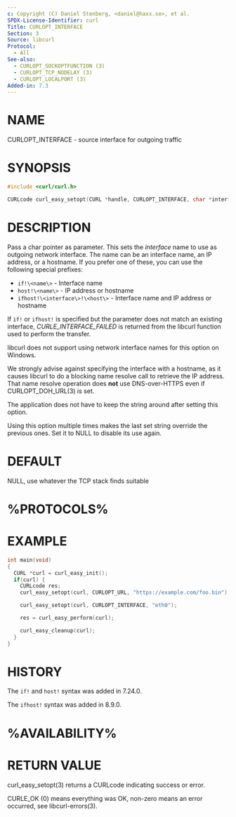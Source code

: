 ```yaml
---
c: Copyright (C) Daniel Stenberg, <daniel@haxx.se>, et al.
SPDX-License-Identifier: curl
Title: CURLOPT_INTERFACE
Section: 3
Source: libcurl
Protocol:
  - All
See-also:
  - CURLOPT_SOCKOPTFUNCTION (3)
  - CURLOPT_TCP_NODELAY (3)
  - CURLOPT_LOCALPORT (3)
Added-in: 7.3
---
```


# NAME

CURLOPT_INTERFACE - source interface for outgoing traffic

# SYNOPSIS

~~~c
#include <curl/curl.h>

CURLcode curl_easy_setopt(CURL *handle, CURLOPT_INTERFACE, char *interface);
~~~

# DESCRIPTION

Pass a char pointer as parameter. This sets the *interface* name to use as
outgoing network interface. The name can be an interface name, an IP address,
or a hostname. If you prefer one of these, you can use the following special
prefixes:

* `if!\<name\>` - Interface name
* `host!\<name\>` - IP address or hostname
* `ifhost!\<interface\>!\<host\>` - Interface name and IP address or hostname

If `if!` or `ifhost!` is specified but the parameter does not match an existing
interface, *CURLE_INTERFACE_FAILED* is returned from the libcurl function used
to perform the transfer.

libcurl does not support using network interface names for this option on
Windows.

We strongly advise against specifying the interface with a hostname, as it
causes libcurl to do a blocking name resolve call to retrieve the IP address.
That name resolve operation does **not** use DNS-over-HTTPS even if
CURLOPT_DOH_URL(3) is set.

The application does not have to keep the string around after setting this
option.

Using this option multiple times makes the last set string override the
previous ones. Set it to NULL to disable its use again.

# DEFAULT

NULL, use whatever the TCP stack finds suitable

# %PROTOCOLS%

# EXAMPLE

~~~c
int main(void)
{
  CURL *curl = curl_easy_init();
  if(curl) {
    CURLcode res;
    curl_easy_setopt(curl, CURLOPT_URL, "https://example.com/foo.bin");

    curl_easy_setopt(curl, CURLOPT_INTERFACE, "eth0");

    res = curl_easy_perform(curl);

    curl_easy_cleanup(curl);
  }
}
~~~

# HISTORY

The `if!` and `host!` syntax was added in 7.24.0.

The `ifhost!` syntax was added in 8.9.0.

# %AVAILABILITY%

# RETURN VALUE

curl_easy_setopt(3) returns a CURLcode indicating success or error.

CURLE_OK (0) means everything was OK, non-zero means an error occurred, see
libcurl-errors(3).
